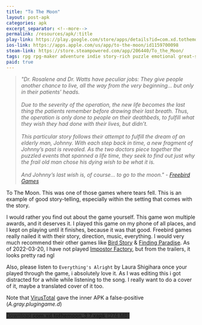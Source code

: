 ```yaml
---
title: "To The Moon"
layout: post-apk
categories: apk
excerpt_separator: <!--more-->
permalink: /resources/apk/:title
play-link: https://play.google.com/store/apps/details?id=com.xd.tothemoon
ios-link: https://apps.apple.com/us/app/to-the-moon/id1159700098
steam-link: https://store.steampowered.com/app/206440/To_the_Moon/
tags: rpg rpg-maker adventure indie story-rich puzzle emotional great-soundtrack
paid: true
---
```


> _"Dr. Rosalene and Dr. Watts have peculiar jobs: They give people another chance to live, all the way from the very beginning… but only in their patients’ heads. <br><br>Due to the severity of the operation, the new life becomes the last thing the patients remember before drawing their last breath. Thus, the operation is only done to people on their deathbeds, to fulfill what they wish they had done with their lives, but didn’t. <br><br>This particular story follows their attempt to fulfill the dream of an elderly man, Johnny. With each step back in time, a new fragment of Johnny’s past is revealed. As the two doctors piece together the puzzled events that spanned a life time, they seek to find out just why the frail old man chose his dying wish to be what it is. <br><br>And Johnny’s last wish is, of course… to go to the moon." - <a href="https://freebirdgames.com/games/to-the-moon/">Freebird Games</a>_

To The Moon. This was one of those games where tears fell. This is an example of good story-telling, especially within the setting that comes with the story.

I would rather you find out about the game yourself. This game won multiple awards, and it deserves it. I played this game on my phone of all places, and I kept on playing until it finishes, because it was that good. Freebird games really nailed it with their story, direction, music, everything. I would very much recommend their other games like <a href="https://freebirdgames.com/games/a-bird-story/">Bird Story</a> & <a href="https://freebirdgames.com/games/finding-paradise/">Finding Paradise</a>. As of <span class="timestamp">2022-03-20</span>, I have not played <a href="https://freebirdgames.com/games/impostor-factory/">Impostor Factory</a>, but from the trailers, it looks pretty rad ngl

Also, please listen to `Everything's Alright` by Laura Shigihara once your played through the game, i absolutely love it. As I was editing this i got distracted for a while while listening to the song. I really want to do a cover of it, maybe a translated cover of it too.

Note that <a href="https://www.virustotal.com/gui/file/e7aa6ab03beed2029bbc1a9a3db4d8739d575aa3ecec0aa80fafa12a43b77b6b">VirusTotal</a> gave the inner APK a false-positive (_A.gray.plugingame.d_)

<div class="text-center">
    <a class="btn btn-dark btn-block w-100" onclick='apk("com.xd.tothemoon_3.7.xapk")' style="text-decoration: none; background-color: #333;"> Download <b>com.xd.tothemoon_3.7.xapk</b> (274 MB)</a>
</div>
